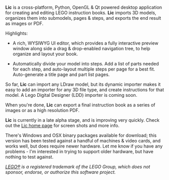 **Lic** is a cross-platform, Python, OpenGL & Qt powered desktop application for creating and editing LEGO instruction books. **Lic** imports 3D models, organizes them into submodels, pages & steps, and exports the end result as images or PDF.

Highlights:

  * A rich, WYSIWYG UI editor, which provides a fully interactive preview window along side a drag & drop-enabled navigation tree, to help organize and layout your book.

  * Automatically divide your model into steps. Add a list of parts needed for each step, and auto-layout multiple steps per page for a best fit. Auto-generate a title page and part list pages.

So far, **Lic** can import any LDraw model, but its dynamic importer makes it easy to add an importer for any 3D file type, and create instructions for that model. A Lego Digital Designer (LDD) importer is coming soon.

When you're done, **Lic** can export a final instruction book as a series of images or as a high resolution PDF.

**Lic** is currently in a late alpha stage, and is improving very quickly.  Check out the [Lic home page](http://bugeyedmonkeys.com/lic_info/) for screen shots and more info.

There's Windows and OSX binary packages available for download; this version has been tested against a handful of machines & video cards, and works well, but does require newer hardware.  Let me know if you have any problems - I'm interested in trying to support older hardware, but have nothing to test against.

_[LEGO®](http://lego.com/) is a registered trademark of the LEGO Group, which does not sponsor, endorse, or authorize this software project._